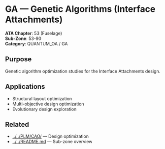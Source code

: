 # GA — Genetic Algorithms (Interface Attachments)

**ATA Chapter**: 53 (Fuselage)  
**Sub-Zone**: 53-90  
**Category**: QUANTUM_OA / GA

## Purpose

Genetic algorithm optimization studies for the Interface Attachments design.

## Applications

- Structural layout optimization
- Multi-objective design optimization
- Evolutionary design exploration

## Related

- [../../PLM/CAO/](../../PLM/CAO/) — Design optimization
- [../../README.md](../../README.md) — Sub-zone overview
